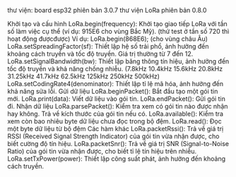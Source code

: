 thư viện:
	board esp32 phiên bản 3.0.7
	thư viện LoRa phiên bản 0.8.0


Khởi tạo và cấu hình
	LoRa.begin(frequency): Khởi tạo giao tiếp LoRa với tần số làm việc cụ thể (ví dụ: 915E6 cho vùng Bắc Mỹ). (thử test ở tần số 720 thì hoạt động đượcđược)
		Ví dụ: LoRa.begin(868E6); (cho vùng châu Âu)
	LoRa.setSpreadingFactor(sf): Thiết lập hệ số trải phổ, ảnh hưởng đến khoảng cách truyền và tốc độ truyền. Giá trị thường từ 7 đến 12.
	LoRa.setSignalBandwidth(bw): Thiết lập băng thông tín hiệu, ảnh hưởng đến tốc độ truyền và khả năng chống nhiễu. (7.8kHz 10.4kHz 15.6kHz 20.8kHz 31.25kHz 41.7kHz 62.5kHz 125kHz 250kHz 500kHz)
	LoRa.setCodingRate4(denominator): Thiết lập tỉ lệ mã hóa, ảnh hưởng đến khả năng sửa lỗi.
Gửi dữ liệu
	LoRa.beginPacket(): Bắt đầu tạo một gói tin mới.
	LoRa.print(data): Viết dữ liệu vào gói tin.
	LoRa.endPacket(): Gửi gói tin đi.
Nhận dữ liệu
	LoRa.parsePacket(): Kiểm tra xem có gói tin nào được nhận hay không. Trả về kích thước của gói tin nếu có.
	LoRa.available(): Kiểm tra xem còn bao nhiêu byte dữ liệu chưa đọc trong bộ đệm.
	LoRa.read(): Đọc một byte dữ liệu từ bộ đệm
Các hàm khác
	LoRa.packetRssi(): Trả về giá trị RSSI (Received Signal Strength Indicator) của gói tin vừa nhận được, cho biết cường độ tín hiệu.
	LoRa.packetSnr(): Trả về giá trị SNR (Signal-to-Noise Ratio) của gói tin vừa nhận được, cho biết tỉ lệ tín hiệu trên nhiễu.
	LoRa.setTxPower(power): Thiết lập công suất phát, ảnh hưởng đến khoảng cách truyền.

